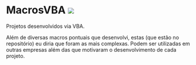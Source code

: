 # MacrosVBA <img src="https://img.icons8.com/clouds/48/000000/ms-excel.png">

Projetos desenvolvidos via VBA.
    
Além de diversas macros pontuais que desenvolvi, estas (que estão no repositório) eu diria que foram as mais complexas.
Podem ser utilizadas em outras empresas além das que motivaram o desenvolvimento de cada projeto.

</body>
</html>

